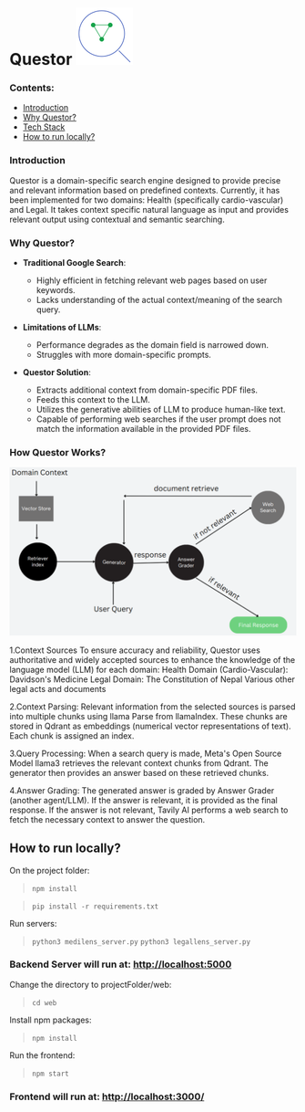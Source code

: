 # Questor ![Alt text](web/src/assets/logo.png) 

### Contents:
- [Introduction](https://github.com/supremex04/contextual-search?tab=readme-ov-file#introduction)
- [Why Questor?](https://github.com/supremex04/contextual-search?tab=readme-ov-file#why-questor)
- [Tech Stack](https://github.com/supremex04/contextual-search?tab=readme-ov-file#tech-stack)
- [How to run locally?](https://github.com/supremex04/contextual-search?tab=readme-ov-file#how-to-run-locally)

### Introduction
Questor is a domain-specific search engine designed to provide precise and relevant information based on predefined contexts. Currently, it has been implemented for two domains: Health (specifically cardio-vascular) and Legal. It takes context specific natural language as input and provides relevant output using contextual and semantic searching.

### Why Questor?
- **Traditional Google Search**:
  - Highly efficient in fetching relevant web pages based on user keywords.
  - Lacks understanding of the actual context/meaning of the search query.

- **Limitations of LLMs**:
  - Performance degrades as the domain field is narrowed down.
  - Struggles with more domain-specific prompts.

- **Questor Solution**:
  - Extracts additional context from domain-specific PDF files.
  - Feeds this context to the LLM.
  - Utilizes the generative abilities of LLM to produce human-like text.
  - Capable of performing web searches if the user prompt does not match the information available in the provided PDF files.




### How Questor Works?

![Alt text](web/src/assets/workflow.png)

1.Context Sources
To ensure accuracy and reliability, Questor uses authoritative and widely accepted sources to enhance the knowledge of the language model (LLM) for each domain:
Health Domain (Cardio-Vascular):
 Davidson's Medicine
Legal Domain:
 The Constitution of Nepal
 Various other legal acts and documents
 
2.Context Parsing:
Relevant information from the selected sources is parsed into multiple chunks using llama Parse from llamaIndex.
These chunks are stored in Qdrant as embeddings (numerical vector representations of text).
Each chunk is assigned an index.

3.Query Processing:
When a search query is made, Meta's Open Source Model llama3 retrieves the relevant context chunks from Qdrant.
The generator then provides an answer based on these retrieved chunks.

4.Answer Grading:
The generated answer is graded by Answer Grader (another agent/LLM).
If the answer is relevant, it is provided as the final response.
If the answer is not relevant, Tavily AI performs a web search to fetch the necessary context to answer the question.



## How to run locally?

On the project folder:

> ``` npm install ```

> ```pip install -r requirements.txt```



Run servers:
> ```python3 medilens_server.py```
> ```python3 legallens_server.py```

### Backend Server will run at: [http://localhost:5000](http://localhost:5000)

Change the directory to projectFolder/web:
> ```cd web```

Install npm packages:
> ```npm install```

Run the frontend:
> ```npm start```


### Frontend will run at: [http://localhost:3000/](http://localhost:3000/)
